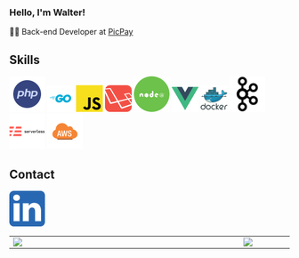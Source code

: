 ### Hello, I'm Walter! 
👨‍💻 Back-end Developer at [PicPay](https://picpay.com.br/site)

## Skills
[![PHP](icons/php.png)](https://www.php.net/)
[![Go](icons/go.png)](https://golang.org/)
[![JS](icons/js.png)](https://developer.mozilla.org/pt-BR/docs/Web/JavaScript)
[![Laravel](icons/laravel.png)](https://laravel.com/)
[![Node JS](icons/node.png)](https://nodejs.org/en/)
[![Vue](icons/vue.png)](https://vuejs.org/)
[![Docker](icons/docker.png)](https://www.docker.com/)
<a href="https://kafka.apache.org/" target="_blank"><img src="icons/kafka.png" alt="Kafka" width="64"/></a>
<a href="https://www.serverless.com/" target="_blank"><img src="icons/serverless.png" alt="Serverless" width="64"/></a>
[![AWS](icons/aws.png)](https://aws.amazon.com/)

## Contact
[![LinkedIn](icons/linkedin.png)](https://www.linkedin.com/in/walter-paes/)

<center>
<table>
    <tr>
        <td>
            <img width="400px" align="left" src="https://github-readme-stats.vercel.app/api/top-langs/?username=WalterPaes&hide=html&layout=compact&theme=buefy" />
        </td>
        <td>
            <img width="470px" align="left" src="https://github-readme-stats.vercel.app/api?username=WalterPaes&theme=buefy"/>
        </td>
    </tr>   
</table>
</center>
